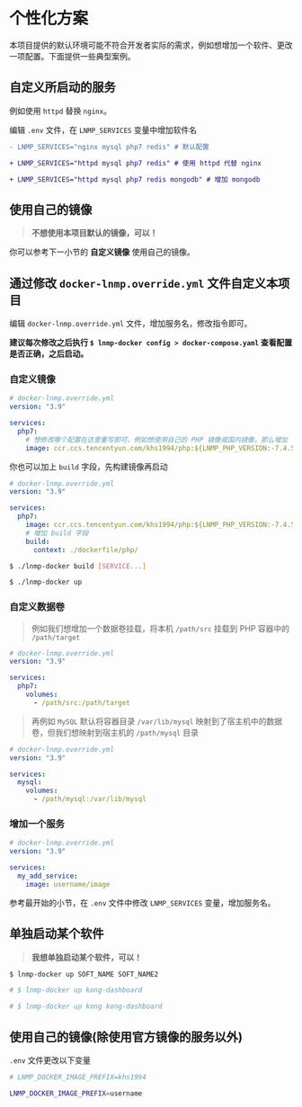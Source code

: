 # 个性化方案

本项目提供的默认环境可能不符合开发者实际的需求，例如想增加一个软件、更改一项配置。下面提供一些典型案例。

## 自定义所启动的服务

例如使用 `httpd` 替换 `nginx`。

编辑 `.env` 文件，在 `LNMP_SERVICES` 变量中增加软件名

```diff
- LNMP_SERVICES="nginx mysql php7 redis" # 默认配置

+ LNMP_SERVICES="httpd mysql php7 redis" # 使用 httpd 代替 nginx

+ LNMP_SERVICES="httpd mysql php7 redis mongodb" # 增加 mongodb
```

## 使用自己的镜像

> **不想使用本项目默认的镜像，可以！**

你可以参考下一小节的 **自定义镜像** 使用自己的镜像。

## 通过修改 `docker-lnmp.override.yml` 文件自定义本项目

编辑 `docker-lnmp.override.yml` 文件，增加服务名，修改指令即可。

**建议每次修改之后执行 `$ lnmp-docker config > docker-compose.yaml` 查看配置是否正确，之后启动。**

### 自定义镜像

```yaml
# docker-lnmp.override.yml
version: "3.9"

services:
  php7:
    # 想修改哪个配置在这里重写即可，例如想使用自己的 PHP 镜像或国内镜像，那么增加 `image` 指令即可
    image: ccr.ccs.tencentyun.com/khs1994/php:${LNMP_PHP_VERSION:-7.4.5}-fpm-alpine
```

你也可以加上 `build` 字段，先构建镜像再启动

```yaml
# docker-lnmp.override.yml
version: "3.9"

services:
  php7:
    image: ccr.ccs.tencentyun.com/khs1994/php:${LNMP_PHP_VERSION:-7.4.5}-fpm-alpine
    # 增加 build 字段
    build:
      context: ./dockerfile/php/
```

```bash
$ ./lnmp-docker build [SERVICE...]

$ ./lnmp-docker up
```

### 自定义数据卷

> 例如我们想增加一个数据卷挂载，将本机 `/path/src` 挂载到 PHP 容器中的 `/path/target`

```yaml
# docker-lnmp.override.yml
version: "3.9"

services:
  php7:
    volumes:
      - /path/src:/path/target
```

> 再例如 `MySQL` 默认将容器目录 `/var/lib/mysql` 映射到了宿主机中的数据卷，但我们想映射到宿主机的 `/path/mysql` 目录

```yaml
# docker-lnmp.override.yml
version: "3.9"

services:
  mysql:
    volumes:
      - /path/mysql:/var/lib/mysql
```

### 增加一个服务

```yaml
# docker-lnmp.override.yml
version: "3.9"

services:
  my_add_service:
    image: username/image
```

参考最开始的小节，在 `.env` 文件中修改 `LNMP_SERVICES` 变量，增加服务名。

## 单独启动某个软件

> **我想单独启动某个软件，可以！**

```bash
$ lnmp-docker up SOFT_NAME SOFT_NAME2

# $ lnmp-docker up kong-dashboard

# $ lnmp-docker up kong kong-dashboard
```

## 使用自己的镜像(除使用官方镜像的服务以外)

`.env` 文件更改以下变量

```bash
# LNMP_DOCKER_IMAGE_PREFIX=khs1994

LNMP_DOCKER_IMAGE_PREFIX=username
```
